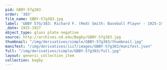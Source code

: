 ```yaml
---
pid: GBBY-57g383
order: '383'
file_name: GBBY-57g383.jpg
label: 'GBBY 57G/383: Richard F. (Red) Smith: Baseball Player - 1925-1927'
_date: 1925-1927
object_type: glass plate negative
source: http://archives.nd.edu/Bagby/GBBY-57g383.jpg
thumbnail: "/img/derivatives/simple/GBBY-57g383/thumbnail.jpg"
manifest: "/img/derivatives/iiif/images/GBBY-57g383/manifest.json"
full: "/img/derivatives/simple/GBBY-57g383/full.jpg"
layout: generic_collection_item
collection: bagby
---
```

